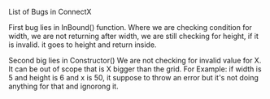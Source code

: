 List of Bugs in ConnectX

First bug lies in InBound() function.
Where we are checking condition for width, we are not returning after width, we are still checking for height, if it is invalid.
it goes to height and return inside.

Second big lies in Constructor()
We are not checking for invalid value for X. 
It can be out of scope that is X bigger than the grid.
For Example:
if width is 5 and height is 6 and x is 50, it suppose to throw an error but it's not doing anything for that and ignorong it.
